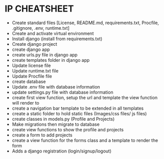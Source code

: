  # IP CHEATSHEET
* Create standard files [License, README.md, requirements.txt, Procfile, .gitignore, .env, runtime.txt]
* Create and activate virtual environment
* Install django (install from requirements.txt)
* Create django project
* create django app
* create urls.py file in django app
* create templates folder in django app
* Update license file
* Update runtime.txt file
* Update Procfile file
* create database
* Update .env file with database information
* update settings.py file with database information
* create first view function, setup the url and template the view function will render to
* create a navigation bar template to be extended in all templates
* create a static folder to hold static files (Images/css files/ js files)
* create classes in models.py (Profile and Projects)
* Make migrations then migrate to database
* create view functions to show the profile and projects
* create a form to add projects
* create a view function for the forms class and a template to render the form
* Adds a django registration (login/signup/logout)
